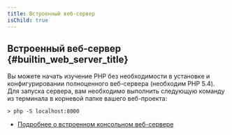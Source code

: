 ```yaml
---
title: Встроенный веб-сервер
isChild: true
---
```


## Встроенный веб-сервер {#builtin_web_server_title}

Вы можете начать изучение PHP без необходимости в установке и конфигурировании полноценного веб-сервера (необходим PHP 5.4). Для запуска сервера, вам необходимо выполнить следующую команду из терминала в корневой папке вашего веб-проекта:

    > php -S localhost:8000

* [Подробнее о встроенном консольном веб-сервере][cli-server]

[cli-server]: http://www.php.net/manual/ru/features.commandline.webserver.php
